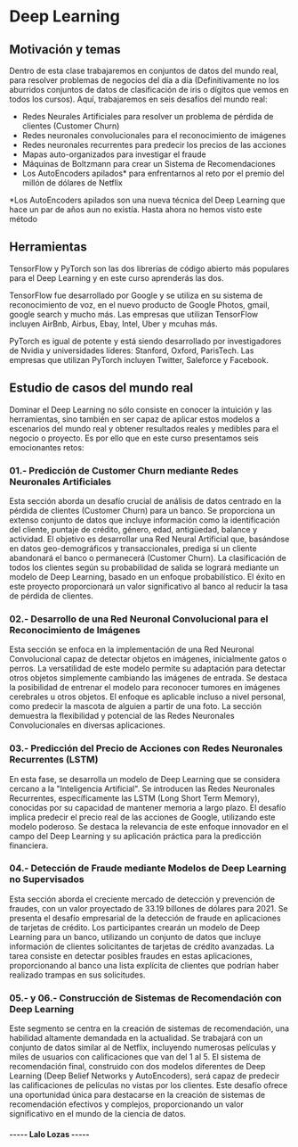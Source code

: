 # Deep Learning

## Motivación y temas

Dentro de esta clase trabajaremos en conjuntos de datos del mundo real, para resolver problemas de negocios del día a día (Definitivamente no los aburridos conjuntos de datos de clasificación de iris o dígitos que vemos en todos los cursos). Aquí, trabajaremos en seis desafíos del mundo real:

- Redes Neurales Artificiales para resolver un problema de pérdida de clientes (Customer Churn)
- Redes neuronales convolucionales para el reconocimiento de imágenes
- Redes neuronales recurrentes para predecir los precios de las acciones
- Mapas auto-organizados para investigar el fraude
- Máquinas de Boltzmann para crear un Sistema de Recomendaciones
- Los AutoEncoders apilados* para enfrentarnos al reto por el premio del millón de dólares de Netflix

*Los AutoEncoders apilados son una nueva técnica del Deep Learning que hace un par de años aun no existía. Hasta ahora no hemos visto este método 

## Herramientas

TensorFlow y PyTorch son las dos librerías de código abierto más populares para el Deep Learning y en este curso aprenderás las dos.

TensorFlow fue desarrollado por Google y se utiliza en su sistema de reconocimiento de voz, en el nuevo producto de Google Photos, gmail, google search y mucho más. Las empresas que utilizan TensorFlow incluyen AirBnb, Airbus, Ebay, Intel, Uber y mcuhas más.

PyTorch es igual de potente y está siendo desarrollado por investigadores de Nvidia y universidades líderes: Stanford, Oxford, ParisTech. Las empresas que utilizan PyTorch incluyen Twitter, Saleforce y Facebook.

## Estudio de casos del mundo real

Dominar el Deep Learning no sólo consiste en conocer la intuición y las herramientas, sino también en ser capaz de aplicar estos modelos a escenarios del mundo real y obtener resultados reales y medibles para el negocio o proyecto. Es por ello que en este curso presentamos seis emocionantes retos:

### 01.- Predicción de Customer Churn mediante Redes Neuronales Artificiales

Esta sección aborda un desafío crucial de análisis de datos centrado en la pérdida de clientes (Customer Churn) para un banco. Se proporciona un extenso conjunto de datos que incluye información como la identificación del cliente, puntaje de crédito, género, edad, antigüedad, balance y actividad. El objetivo es desarrollar una Red Neural Artificial que, basándose en datos geo-demográficos y transaccionales, prediga si un cliente abandonará el banco o permanecerá (Customer Churn). La clasificación de todos los clientes según su probabilidad de salida se logrará mediante un modelo de Deep Learning, basado en un enfoque probabilístico. El éxito en este proyecto proporcionará un valor significativo al banco al reducir la tasa de pérdida de clientes.

### 02.- Desarrollo de una Red Neuronal Convolucional para el Reconocimiento de Imágenes

Esta sección se enfoca en la implementación de una Red Neuronal Convolucional capaz de detectar objetos en imágenes, inicialmente gatos o perros. La versatilidad de este modelo permite su adaptación para detectar otros objetos simplemente cambiando las imágenes de entrada. Se destaca la posibilidad de entrenar el modelo para reconocer tumores en imágenes cerebrales u otros objetos. El enfoque es aplicable incluso a nivel personal, como predecir la mascota de alguien a partir de una foto. La sección demuestra la flexibilidad y potencial de las Redes Neuronales Convolucionales en diversas aplicaciones.

### 03.- Predicción del Precio de Acciones con Redes Neuronales Recurrentes (LSTM)

En esta fase, se desarrolla un modelo de Deep Learning que se considera cercano a la "Inteligencia Artificial". Se introducen las Redes Neuronales Recurrentes, específicamente las LSTM (Long Short Term Memory), conocidas por su capacidad de mantener memoria a largo plazo. El desafío implica predecir el precio real de las acciones de Google, utilizando este modelo poderoso. Se destaca la relevancia de este enfoque innovador en el campo del Deep Learning y su aplicación práctica para la predicción financiera.

### 04.- Detección de Fraude mediante Modelos de Deep Learning no Supervisados

Esta sección aborda el creciente mercado de detección y prevención de fraudes, con un valor proyectado de 33.19 billones de dólares para 2021. Se presenta el desafío empresarial de la detección de fraude en aplicaciones de tarjetas de crédito. Los participantes crearán un modelo de Deep Learning para un banco, utilizando un conjunto de datos que incluye información de clientes solicitantes de tarjetas de crédito avanzadas. La tarea consiste en detectar posibles fraudes en estas aplicaciones, proporcionando al banco una lista explícita de clientes que podrían haber realizado trampas en sus solicitudes.

### 05.- y 06.- Construcción de Sistemas de Recomendación con Deep Learning

Este segmento se centra en la creación de sistemas de recomendación, una habilidad altamente demandada en la actualidad. Se trabajará con un conjunto de datos similar al de Netflix, incluyendo numerosas películas y miles de usuarios con calificaciones que van del 1 al 5. El sistema de recomendación final, construido con dos modelos diferentes de Deep Learning (Deep Belief Networks y AutoEncoders), será capaz de predecir las calificaciones de películas no vistas por los clientes. Este desafío ofrece una oportunidad única para destacarse en la creación de sistemas de recomendación efectivos y complejos, proporcionando un valor significativo en el mundo de la ciencia de datos.

#### ----- Lalo Lozas -----
